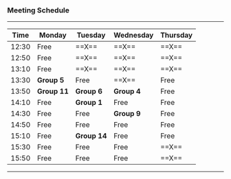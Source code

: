 ### Meeting Schedule

-----------------------------------------------------------
| Time  | Monday     | Tuesday     | Wednesday | Thursday |
|-------|----------- |-------------|-----------|----------|
| 12:30 | Free       |  ==X==      |   ==X==   |  ==X==   |
| 12:50 | Free       |  ==X==      |   ==X==   |  ==X==   |
| 13:10 | Free       |  ==X==      |   ==X==   |  ==X==   |
| 13:30 |**Group 5** | Free        |   ==X==   | Free     |
| 13:50 |**Group 11**| **Group 6** |**Group 4**| Free     |
| 14:10 | Free       | **Group 1** | Free      | Free     |
| 14:30 | Free       | Free        |**Group 9**| Free     |
| 14:50 | Free       | Free        | Free      | Free     |
| 15:10 | Free       | **Group 14**| Free      | Free     |
| 15:30 | Free       | Free        | Free      |  ==X==   |
| 15:50 | Free       | Free        | Free      |  ==X==   |
-----------------------------------------------------------

